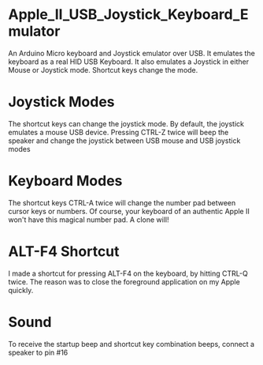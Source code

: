 # Apple_II_USB_Joystick_Keyboard_Emulator
An Arduino Micro keyboard and Joystick emulator over USB. It emulates the keyboard as a real HID USB Keyboard. It also emulates a Joystick in either Mouse or Joystick mode. Shortcut keys change the mode.

# Joystick Modes
The shortcut keys can change the joystick mode. By default, the joystick emulates a mouse USB device. Pressing CTRL-Z twice will beep the speaker and change the joystick between USB mouse and USB joystick modes

# Keyboard Modes
The shortcut keys CTRL-A twice will change the number pad between cursor keys or numbers. Of course, your keyboard of an authentic Apple II won't have this magical number pad. A clone will! 

# ALT-F4 Shortcut
I made a shortcut for pressing ALT-F4 on the keyboard, by hitting CTRL-Q twice. The reason was to close the foreground application on my Apple quickly.

# Sound
To receive the startup beep and shortcut key combination beeps, connect a speaker to pin #16
